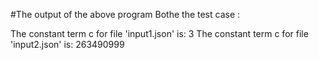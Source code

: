 #The output of the above program Bothe the test case :

The constant term c for file 'input1.json' is: 3
The constant term c for file 'input2.json' is: 263490999
